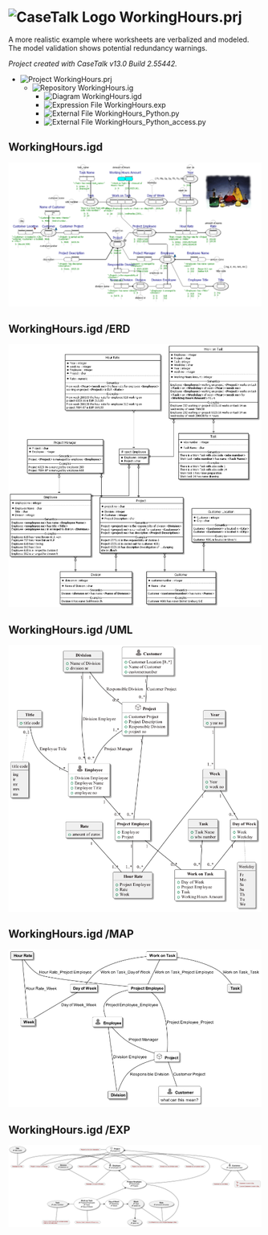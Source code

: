 ﻿# ![CaseTalk Logo](https://www.casetalk.com/images/icons/casetalk.png) WorkingHours.prj
A more realistic example where worksheets are verbalized and modeled. The model validation shows potential redundancy warnings.

*Project created with CaseTalk v13.0 Build 2.55442.*

* ![Project](https://www.casetalk.com/images/icons/prj.png) WorkingHours.prj
  * ![Repository](https://www.casetalk.com/images/icons/ig.png) WorkingHours.ig
    * ![Diagram](https://www.casetalk.com/images/icons/igd.png) WorkingHours.igd
    * ![Expression File](https://www.casetalk.com/images/icons/exp.png) WorkingHours.exp
    * ![External File](https://www.casetalk.com/images/icons/unknown.png) WorkingHours_Python.py
    * ![External File](https://www.casetalk.com/images/icons/unknown.png) WorkingHours_Python_access.py
## WorkingHours.igd
![Diagram WorkingHours.igd](WorkingHours.png)
## WorkingHours.igd /ERD
![Diagram WorkingHours.igd /ERD](WorkingHours.erd.png)
## WorkingHours.igd /UML
![Diagram WorkingHours.igd /UML](WorkingHours.uml.png)
## WorkingHours.igd /MAP
![Diagram WorkingHours.igd /MAP](WorkingHours.map.png)
## WorkingHours.igd /EXP
![Diagram WorkingHours.igd /EXP](WorkingHours.exp.png)
